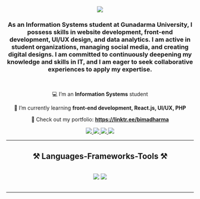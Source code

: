 <h1 align="center">
    <img src="https://readme-typing-svg.herokuapp.com/?font=Righteous&size=35&center=true&vCenter=true&width=500&height=70&duration=4000&lines=Hi+guys!+👋;+I'm+Bima+Dharma+Yahya!;" />
</h1>

<h3 align="center">As an Information Systems student at Gunadarma University, I possess skills in website development, front-end development, UI/UX design, and data analytics. I am active in student organizations, managing social media, and creating digital designs. I am committed to continuously deepening my knowledge and skills in IT, and I am eager to seek collaborative experiences to apply my expertise.</h3>

<br/>

<div align="center">

💻 I’m an **Information Systems** student

🌱 I’m currently learning **front-end development, React.js, UI/UX, PHP**

💼 Check out my portfolio: **https://linktr.ee/bimadharma**
 </div>
 
<div align="center"> 
  <a href="mailto:bimadharmayahya@gmail.com">
    <img src="https://img.shields.io/badge/Gmail-333333?style=for-the-badge&logo=gmail&logoColor=red" />
  </a>
  <a href="http://linkedin.com/in/bima-dharma-yahya" target="_blank">
    <img src="https://img.shields.io/badge/LinkedIn-0077B5?style=for-the-badge&logo=linkedin&logoColor=white" target="_blank" />
  </a>
 <a href="https://github.com/bimadharma" target="_blank">
    <img src="https://img.shields.io/badge/GitHub-FF5722?style=for-the-badge&logo=github&logoColor=white" target="_blank" /> 
</a>
<a href="https://www.instagram.com/bimadharmayahyaa" target="_blank">
    <img src="https://img.shields.io/badge/Instagram-E4405F?style=for-the-badge&logo=instagram&logoColor=white" target="_blank" />
</a>
</div>

 <hr/>
 
<h2 align="center">⚒️ Languages-Frameworks-Tools ⚒️</h2>
<br/>
<div align="center">
    <img src="https://skillicons.dev/icons?i=react,bootstrap,html,css,vscode,figma,blender,git,github" />
    <img src="https://skillicons.dev/icons?i=python,javascript,cpp,java,php,mysql" /><br>
</div>

<br/>
<hr/>

